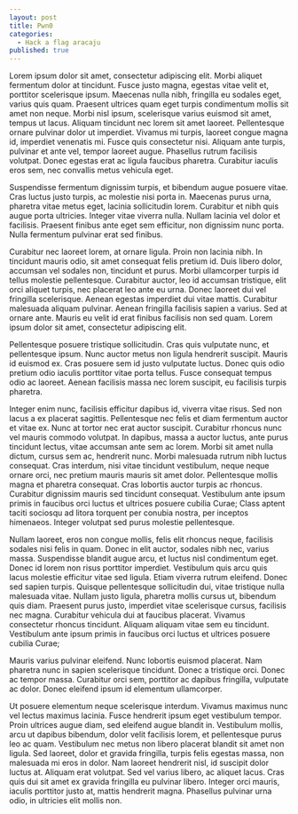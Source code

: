 ```yaml
---
layout: post
title: Pwn0
categories:
  - Hack a flag aracaju
published: true
---
```

Lorem ipsum dolor sit amet, consectetur adipiscing elit. Morbi aliquet fermentum dolor at tincidunt. Fusce justo magna, egestas vitae velit et, porttitor scelerisque ipsum. Maecenas nulla nibh, fringilla eu sodales eget, varius quis quam. Praesent ultrices quam eget turpis condimentum mollis sit amet non neque. Morbi nisl ipsum, scelerisque varius euismod sit amet, tempus ut lacus. Aliquam tincidunt nec lorem sit amet laoreet. Pellentesque ornare pulvinar dolor ut imperdiet. Vivamus mi turpis, laoreet congue magna id, imperdiet venenatis mi. Fusce quis consectetur nisi. Aliquam ante turpis, pulvinar et ante vel, tempor laoreet augue. Phasellus rutrum facilisis volutpat. Donec egestas erat ac ligula faucibus pharetra. Curabitur iaculis eros sem, nec convallis metus vehicula eget.

Suspendisse fermentum dignissim turpis, et bibendum augue posuere vitae. Cras luctus justo turpis, ac molestie nisi porta in. Maecenas purus urna, pharetra vitae metus eget, lacinia sollicitudin lorem. Curabitur et nibh quis augue porta ultricies. Integer vitae viverra nulla. Nullam lacinia vel dolor et facilisis. Praesent finibus ante eget sem efficitur, non dignissim nunc porta. Nulla fermentum pulvinar erat sed finibus.

Curabitur nec laoreet lorem, at ornare ligula. Proin non lacinia nibh. In tincidunt mauris odio, sit amet consequat felis pretium id. Duis libero dolor, accumsan vel sodales non, tincidunt et purus. Morbi ullamcorper turpis id tellus molestie pellentesque. Curabitur auctor, leo id accumsan tristique, elit orci aliquet turpis, nec placerat leo ante eu urna. Donec laoreet dui vel fringilla scelerisque. Aenean egestas imperdiet dui vitae mattis. Curabitur malesuada aliquam pulvinar. Aenean fringilla facilisis sapien a varius. Sed at ornare ante. Mauris eu velit id erat finibus facilisis non sed quam. Lorem ipsum dolor sit amet, consectetur adipiscing elit.

Pellentesque posuere tristique sollicitudin. Cras quis vulputate nunc, et pellentesque ipsum. Nunc auctor metus non ligula hendrerit suscipit. Mauris id euismod ex. Cras posuere sem id justo vulputate luctus. Donec quis odio pretium odio iaculis porttitor vitae porta tellus. Fusce consequat tempus odio ac laoreet. Aenean facilisis massa nec lorem suscipit, eu facilisis turpis pharetra.

Integer enim nunc, facilisis efficitur dapibus id, viverra vitae risus. Sed non lacus a ex placerat sagittis. Pellentesque nec felis et diam fermentum auctor et vitae ex. Nunc at tortor nec erat auctor suscipit. Curabitur rhoncus nunc vel mauris commodo volutpat. In dapibus, massa a auctor luctus, ante purus tincidunt lectus, vitae accumsan ante sem ac lorem. Morbi sit amet nulla dictum, cursus sem ac, hendrerit nunc. Morbi malesuada rutrum nibh luctus consequat. Cras interdum, nisi vitae tincidunt vestibulum, neque neque ornare orci, nec pretium mauris mauris sit amet dolor. Pellentesque mollis magna et pharetra consequat. Cras lobortis auctor turpis ac rhoncus. Curabitur dignissim mauris sed tincidunt consequat. Vestibulum ante ipsum primis in faucibus orci luctus et ultrices posuere cubilia Curae; Class aptent taciti sociosqu ad litora torquent per conubia nostra, per inceptos himenaeos. Integer volutpat sed purus molestie pellentesque.

Nullam laoreet, eros non congue mollis, felis elit rhoncus neque, facilisis sodales nisi felis in quam. Donec in elit auctor, sodales nibh nec, varius massa. Suspendisse blandit augue arcu, et luctus nisl condimentum eget. Donec id lorem non risus porttitor imperdiet. Vestibulum quis arcu quis lacus molestie efficitur vitae sed ligula. Etiam viverra rutrum eleifend. Donec sed sapien turpis. Quisque pellentesque sollicitudin dui, vitae tristique nulla malesuada vitae. Nullam justo ligula, pharetra mollis cursus ut, bibendum quis diam. Praesent purus justo, imperdiet vitae scelerisque cursus, facilisis nec magna. Curabitur vehicula dui at faucibus placerat. Vivamus consectetur rhoncus tincidunt. Aliquam aliquam vitae sem eu tincidunt. Vestibulum ante ipsum primis in faucibus orci luctus et ultrices posuere cubilia Curae;

Mauris varius pulvinar eleifend. Nunc lobortis euismod placerat. Nam pharetra nunc in sapien scelerisque tincidunt. Donec a tristique orci. Donec ac tempor massa. Curabitur orci sem, porttitor ac dapibus fringilla, vulputate ac dolor. Donec eleifend ipsum id elementum ullamcorper.

Ut posuere elementum neque scelerisque interdum. Vivamus maximus nunc vel lectus maximus lacinia. Fusce hendrerit ipsum eget vestibulum tempor. Proin ultrices augue diam, sed eleifend augue blandit in. Vestibulum mollis, arcu ut dapibus bibendum, dolor velit facilisis lorem, et pellentesque purus leo ac quam. Vestibulum nec metus non libero placerat blandit sit amet non ligula. Sed laoreet, dolor et gravida fringilla, turpis felis egestas massa, non malesuada mi eros in dolor. Nam laoreet hendrerit nisl, id suscipit dolor luctus at. Aliquam erat volutpat. Sed vel varius libero, ac aliquet lacus. Cras quis dui sit amet ex gravida fringilla eu pulvinar libero. Integer orci mauris, iaculis porttitor justo at, mattis hendrerit magna. Phasellus pulvinar urna odio, in ultricies elit mollis non.